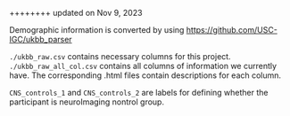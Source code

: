 ++++++++ updated on Nov 9, 2023

Demographic information is converted by using https://github.com/USC-IGC/ukbb_parser

`./ukbb_raw.csv` contains necessary columns for this project. `./ukbb_raw_all_col.csv` contains all columns of information we currently have.
The corresponding .html files contain descriptions for each column.

`CNS_controls_1` and `CNS_controls_2` are labels for defining whether the participant is neuroImaging nontrol group.